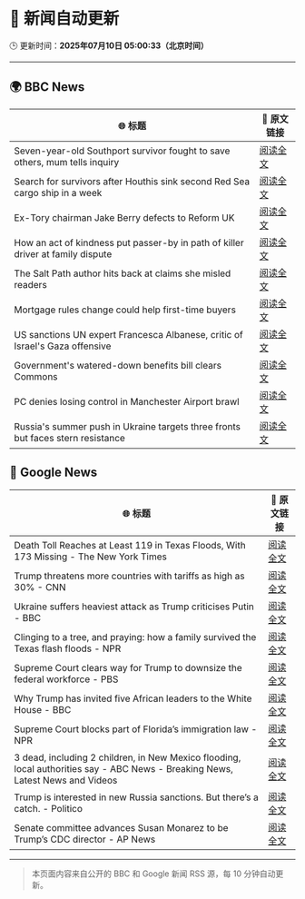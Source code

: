 # 🧠 新闻自动更新

🕒 更新时间：**2025年07月10日 05:00:33（北京时间）**

---

## 🌍 BBC News

| 🌐 标题 | 🔗 原文链接 |
|--------|-------------|
| Seven-year-old Southport survivor fought to save others, mum tells inquiry | [阅读全文](https://www.bbc.com/news/articles/ce83r3jjzjeo) |
| Search for survivors after Houthis sink second Red Sea cargo ship in a week | [阅读全文](https://www.bbc.com/news/articles/c3071vp2d8yo) |
| Ex-Tory chairman Jake Berry defects to Reform UK | [阅读全文](https://www.bbc.com/news/articles/cx24lll3n99o) |
| How an act of kindness put passer-by in path of killer driver at family dispute | [阅读全文](https://www.bbc.com/news/articles/cxr2dqvg4gpo) |
| The Salt Path author hits back at claims she misled readers | [阅读全文](https://www.bbc.com/news/articles/c89eq12qvl5o) |
| Mortgage rules change could help first-time buyers | [阅读全文](https://www.bbc.com/news/articles/cj0mny9pm2do) |
| US sanctions UN expert Francesca Albanese, critic of Israel's Gaza offensive | [阅读全文](https://www.bbc.com/news/articles/c70rllxr0kyo) |
| Government's watered-down benefits bill clears Commons | [阅读全文](https://www.bbc.com/news/articles/cm2zyvypmeeo) |
| PC denies losing control in Manchester Airport brawl | [阅读全文](https://www.bbc.com/news/articles/ckg3vzxyyw9o) |
| Russia's summer push in Ukraine targets three fronts but faces stern resistance | [阅读全文](https://www.bbc.com/news/articles/c70rl6lk2yxo) |

## 📰 Google News

| 🌐 标题 | 🔗 原文链接 |
|--------|-------------|
| Death Toll Reaches at Least 119 in Texas Floods, With 173 Missing - The New York Times | [阅读全文](https://news.google.com/rss/articles/CBMiekFVX3lxTE1OM05jRVBHcnF1MGdMS3lWZE5WcThpc1RPQ055Wk1UWXpXYkJwZ0xmQVI1Z25FS1hxSEJsR3pGM003ZDE5LTlQR1RFOHVHdV9qRGVWODNKbDd0ME1wczFWWTJDU1ZqcUNJU0ltVExJajE3NlRtT0NoYTZB?oc=5) |
| Trump threatens more countries with tariffs as high as 30% - CNN | [阅读全文](https://news.google.com/rss/articles/CBMia0FVX3lxTFBnUlFCelRIRWZsTkhYWjVDRmtyaFpmN2FzdXh6amFJbUo1d3dHZkVBQkZpWHBoOGJMYVE3SW5SOVBNcGxXMjFXYnFqUXJHa0pfRmpJN3VoazhjZkxFV0psWDU0RUliVS1NV1Yw0gFwQVVfeXFMT0g5ZW1IZFhTaVBrS0E5b2NIU3pxN3FVbGtzclpnUlhxYVcyelQxY0wtc19UaGNhb2g1WTJPeklMTjg2SDF5V1FDcEl6clVrTkZubXFENjJJVW80MnIyMGNicC0xUzZDdWZUWF9kT0xxMA?oc=5) |
| Ukraine suffers heaviest attack as Trump criticises Putin - BBC | [阅读全文](https://news.google.com/rss/articles/CBMiWkFVX3lxTE5SZUJOTkhiNFVuZ1FXNUExeG02ZTVoT1lUa2FQOFNBTXYwX3hubkUyTVJzanpMZUV0Nm5yWUI5VmtMekNTSGJSV255ZThvaUNGdkFQWlNVX3VJd9IBX0FVX3lxTFBTc0FUM20wQUFpM2dYajJpVnVIenhpaDZTNDBSY0d4WEdqTTE0WWR1N2VWNGF3UFdzNktUMTFHamkySUw2SnZEeFA5MlZRVk5BLV9RSXBucjRUV29BWkQw?oc=5) |
| Clinging to a tree, and praying: how a family survived the Texas flash floods - NPR | [阅读全文](https://news.google.com/rss/articles/CBMivAFBVV95cUxNUnhGWUlfQ0hSVXNjYUkzTHJUejAxN3dkbnVkRVcxX2ctQnBvbXRHYTA0WTB3ZGdYZ0VJOFR0UDl6VlQ0cE1SM3R3WUFhZ2JHeVhvaGt5NlNLQ3lmUl9LY2VRbHppMWc1Z0VRdWNRMktXQzVycGxod05peG1NRFRvSTNGczRCOURIbHQ3bkJ2cTJJdl9LU05ZZllzcWpRandmOUJ0bGVHUlpoMzQyellGZG9rV1BFWGw2c1ZHMw?oc=5) |
| Supreme Court clears way for Trump to downsize the federal workforce - PBS | [阅读全文](https://news.google.com/rss/articles/CBMiqgFBVV95cUxQVHFhZngwdl94UldIWXhVaWE3YWE1dnBJdUZQd1ljU1V6dVZjUF9mbFpWSVY3NllhVERiY1JhTVJwQmVfQ2tIN3VlNlJ3N1VHS29VaVBiNDMzQTNXQUM1V0EwUWIxS2NLZnVPLU9WSmlOaGt3eFdTQjVaQ1B0cDNxY2NBS0FQd2VqdE9SYmNDN2JUaGdMR3lKLUlKU1BOdFl5SWVzWkpVUFBld9IBrwFBVV95cUxNb090SjhqRU9sOTJOZVlwVlhqeTcyWUpVTEtxcVhucVV5Sk9jRVRuTHIyWVowWlY4ZmhOTFFlY2ZlLXZ3T3oyajk0ZjdrR01fdnJHTEtJdHpLNkttNV9rclk0aGtsQlU5Z2UtN1h5Q2I4UjI3aF9xRHBUUC1tVzYweVZzR2lfRFZhdVEzSmtaOXRPNHduZEVFTE1WOXVBZUNLRnpjQXh6VTB5VUl6NFhz?oc=5) |
| Why Trump has invited five African leaders to the White House - BBC | [阅读全文](https://news.google.com/rss/articles/CBMiWkFVX3lxTE5TRmo0Q20wN1ppRktaZDd6MU5DZ01EOTdadUx0UVBHNGJ0ZUFQdk5rLUM1bDljVHQ1SDNJdUlRQ21sNE1NMzBjQU5OblN0aEMwbTQ5bkg0cU5wd9IBX0FVX3lxTE9vWV9FclEtd1R2MUxURU5yYUNqUnRiMnZ1Q2pEdjFmd0M4WVAzak1RakY5SU1KQlNwR3AzZV9TZUNaaGt3YlFBaUJzUVlvczQtZUdrNFVkUmxrd2d1V2Iw?oc=5) |
| Supreme Court blocks part of Florida’s immigration law - NPR | [阅读全文](https://news.google.com/rss/articles/CBMihAFBVV95cUxQMlVxRkltSFJMZFY3WTNzYUd1UlZMTzMwZXlNT0hMOUhOWVRmeFREckJ6c2JKNFNUTEkyeWhackwwWmpERXFlOG9SS2FVU2x6RTN6OG1DcG9tVVRqWmFHbDctYVRXb0VfN1hVUVh0MVM2WVZHZGQxQnVHWldfNk95QVUweTg?oc=5) |
| 3 dead, including 2 children, in New Mexico flooding, local authorities say - ABC News - Breaking News, Latest News and Videos | [阅读全文](https://news.google.com/rss/articles/CBMiiwFBVV95cUxNODVOaU1HWEN6YkkxX3hLSDNlTU9UZktsdUJOWDVyT245a3Y4Q21NUy1USUE5OHNMQjdtX0JvUDBfNE1EU2VfUnhRYlZ2SUtWOVhhcFdJZGhSazl3eU8xa2xSaHBxakxWek1vdVBTTnZwOThvS0trMWZyTkdzdldnUHVQX2ZZOFlGbHZJ0gGQAUFVX3lxTE1zV3B1TDE5RDNZSVMxMEptZTNEVkpyRGE1VmJJbFlKS0tVenVhRVBMRVhwNnJ2WjhEWHJhUWFlQlRST2IzS2Z4dk5XSHM3WVY4QXhmeS1weW1UWVlXcmJVS2ZaWXplWHJvT1hJZ1RmSmxmWlNDazZaamJKb3FnUHZKZUw5TmE4NlhRNWh1NEtyeA?oc=5) |
| Trump is interested in new Russia sanctions. But there’s a catch. - Politico | [阅读全文](https://news.google.com/rss/articles/CBMisgFBVV95cUxQX2d2ODNIZXBLbWprSGpncTNqTW9IMS1Iem5tS2k3SVVHenpXVkE0RFc3c0JVTzVULWhPdnZnYndXTi15ZUNEQ2dGM1BvMGNVV0cxaXpibUhuVlpUTVVPSTFhaV9PRFlTNDNCUTVSRkg0bXZJTnRVYlg0ME1yZmtTSEkzUmYyR3g4elh3LWg2UHJmZXVnOU5OanlkZ3N4M2czeVlwSlR6NnJaLURPZ1VYNHRB?oc=5) |
| Senate committee advances Susan Monarez to be Trump’s CDC director - AP News | [阅读全文](https://news.google.com/rss/articles/CBMijwFBVV95cUxPc1lHd0plR21FR29VR0ZSMHNyV2VzbDg4WmFPa0N6enZFQlZ2MEpheGNTUS1ZODhUcDNmaFQ3ajNFN3JMSGJ2WkViQk5oaXVCTlhJT292YUgyRHMwRmpBQjdrOTdScTBOWkJod0lSVDVLZjJtX0M0NzlHRXh4QjhraHNBY2ZtYjV5WVlQZDlrTQ?oc=5) |

---
> 本页面内容来自公开的 BBC 和 Google 新闻 RSS 源，每 10 分钟自动更新。